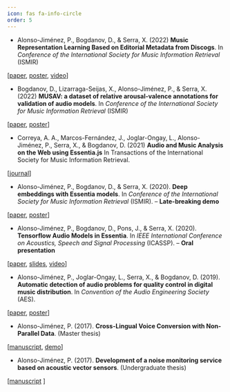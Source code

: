 ```yaml
---
icon: fas fa-info-circle
order: 5
---
```


- Alonso-Jiménez, P., Bogdanov, D., & Serra, X. (2022) **Music Representation Learning Based on Editorial Metadata from Discogs**. In *Conference of the International Society for Music Information Retrieval* (ISMIR) 

[[paper](http://hdl.handle.net/10230/54158), [poster](https://docs.google.com/presentation/d/1LPLYYwo5QucrC37LNVng5nItCNVm3STnbWqkoJwpd_c/edit?usp=sharing), [video](https://youtu.be/Ocro9Zez_SM?list=PLgtTKAwgl7J7ZTpFsB8Pn7LOJEvZ2wL12&t=3316)]

- Bogdanov, D., Lizarraga-Seijas, X., Alonso-Jiménez, P., & Serra, X. (2022) **MUSAV: a dataset of relative arousal-valence annotations for validation of audio models**. In *Conference of the International Society for Music Information Retrieval* (ISMIR) 

[[paper](http://hdl.handle.net/10230/54181), [poster](https://docs.google.com/presentation/d/16mnPqXnNo6NnHt2DtZhH2bWErj-dIb5c/edit?usp=sharing&ouid=112617438047997040608&rtpof=true&sd=true)]

- Correya, A. A., Marcos-Fernández, J., Joglar-Ongay, L., Alonso-Jiménez, P., Serra, X., & Bogdanov, D. (2021) **Audio and Music Analysis on the Web using Essentia.js** In Transactions of the International Society for Music Information Retrieval.

[[journal](http://dx.doi.org/10.5334/tismir.111)]

- Alonso-Jiménez, P., Bogdanov, D., & Serra, X. (2020). **Deep embeddings with Essentia models**. In *Conference of the International Society for Music Information Retrieval* (ISMIR). – **Late-breaking demo**

[[paper](https://repositori.upf.edu/handle/10230/45452), [poster](https://docs.google.com/presentation/d/11aQl6eOx9Dx_sNbSFTLEQ4K-ALYJuqWSweJ3fH3AVFI/edit?usp=sharing)]

- Alonso-Jiménez, P., Bogdanov, D., Pons, J., & Serra, X. (2020). **Tensorflow Audio Models in Essentia**. In *IEEE International Conference on Acoustics, Speech and Signal Processing* (ICASSP). – **Oral presentation**

[[paper](https://arxiv.org/abs/2003.07393), [slides](https://docs.google.com/presentation/d/1T7EMOhb4w1kJLQUv2_y5ADXlcckr0p6uy1dKcd-eRtY/edit?usp=sharing), [video](https://www.youtube.com/watch?v=25YPvwIC-aE)]

- Alonso-Jiménez, P., Joglar-Ongay, L., Serra, X., & Bogdanov, D. (2019). **Automatic detection of audio problems for quality control in digital music distribution**. In *Convention of the Audio Engineering Society* (AES).

[[paper](http://www.aes.org/e-lib/browse.cfm?elib=20338), [poster](https://docs.google.com/presentation/d/1dk8sZ5F-b0A-Gw4t8eRwfGpVALBrpucCH9ABlME5Mik/edit?usp=sharing)]

- Alonso-Jiménez, P. (2017). **Cross-Lingual Voice Conversion with Non-Parallel Data**. (Master thesis)

[[manuscript](https://zenodo.org/record/1117153#.XIHRTIXgq00), [demo](https://palonso.github.io/voice-conversion-demo.github.io/)]

- Alonso-Jiménez, P. (2017). **Development of a noise monitoring service based on acoustic vector sensors**. (Undergraduate thesis)

[[manuscript](http://castor.det.uvigo.es:8080/xmlui/handle/123456789/168) ]
